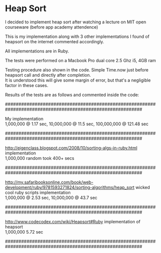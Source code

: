 Heap Sort
=========

I decided to implement heap sort after watching a lecture on MIT open courseware (before app academy attendence)  

This is my implementation along with 3 other implementations I found of heapsort on the internet commented accordingly.

All implementations are in Ruby.


The tests were performed on a Macbook Pro dual core 2.5 Ghz i5, 4GB ram

Testing procedure also shown in the code. Simple Time.now just before heapsort call and directly after completion.  
It is understood this will give some margin of error, but that's a negligible factor in these cases.

Results of the tests are as follows and commented inside the code:

###########################################################################################################

My implementation  
1,000,000 @ 1.17 sec, 10,000,000 @ 11.5 sec, 100,000,000 @ 121.48 sec

###########################################################################################################

http://eigenclass.blogspot.com/2008/10/sorting-algs-in-ruby.html implementation  
1,000,000 random took 400+ secs

###########################################################################################################

http://my.safaribooksonline.com/book/web-development/ruby/9781593271824/sorting-algorithms/heap_sort
wicked cool ruby scripts implementation  
1,000,000 @ 2.53 sec, 10,000,000 @ 43.7 sec

###########################################################################################################

http://www.codecodex.com/wiki/Heapsort#Ruby
implementation of heapsort  
1,000,000 5.72 sec

###########################################################################################################


